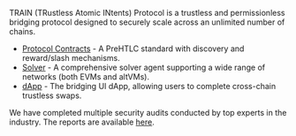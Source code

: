 TRAIN (TRustless Atomic INtents) Protocol is a trustless and permissionless bridging protocol designed to securely scale across an unlimited number of chains. 

- [Protocol Contracts](https://github.com/trainProtocol/contracts) - A PreHTLC standard with discovery and reward/slash mechanisms.
- [Solver](https://github.com/trainProtocol/solver) -  A comprehensive solver agent supporting a wide range of networks (both EVMs and altVMs).
- [dApp](https://github.com/trainProtocol/app) - The bridging UI dApp, allowing users to complete cross-chain trustless swaps.

We have completed multiple security audits conducted by top experts in the industry. The reports are available [here](https://github.com/trainProtocol/audits).
